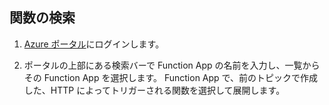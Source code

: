 ## <a name="find-your-function"></a>関数の検索    

1. [Azure ポータル](https://portal.azure.com/)にログインします。 

2. ポータルの上部にある検索バーで Function App の名前を入力し、一覧からその Function App を選択します。 Function App で、前のトピックで作成した、HTTP によってトリガーされる関数を選択して展開します。 